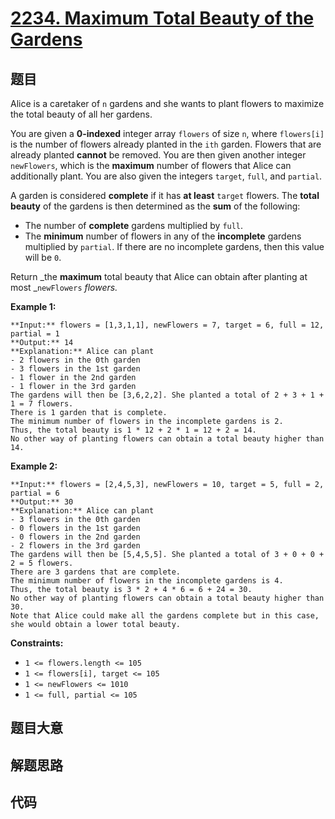# [2234. Maximum Total Beauty of the Gardens](https://leetcode.com/problems/maximum-total-beauty-of-the-gardens)

## 题目

Alice is a caretaker of `n` gardens and she wants to plant flowers to maximize
the total beauty of all her gardens.

You are given a **0-indexed** integer array `flowers` of size `n`, where
`flowers[i]` is the number of flowers already planted in the `ith` garden.
Flowers that are already planted **cannot** be removed. You are then given
another integer `newFlowers`, which is the **maximum** number of flowers that
Alice can additionally plant. You are also given the integers `target`,
`full`, and `partial`.

A garden is considered **complete** if it has **at least** `target` flowers.
The **total beauty** of the gardens is then determined as the **sum** of the
following:

  * The number of **complete** gardens multiplied by `full`.
  * The **minimum** number of flowers in any of the **incomplete** gardens multiplied by `partial`. If there are no incomplete gardens, then this value will be `0`.

Return _the **maximum** total beauty that Alice can obtain after planting at
most _`newFlowers` _flowers._



**Example 1:**

    
    
    **Input:** flowers = [1,3,1,1], newFlowers = 7, target = 6, full = 12, partial = 1
    **Output:** 14
    **Explanation:** Alice can plant
    - 2 flowers in the 0th garden
    - 3 flowers in the 1st garden
    - 1 flower in the 2nd garden
    - 1 flower in the 3rd garden
    The gardens will then be [3,6,2,2]. She planted a total of 2 + 3 + 1 + 1 = 7 flowers.
    There is 1 garden that is complete.
    The minimum number of flowers in the incomplete gardens is 2.
    Thus, the total beauty is 1 * 12 + 2 * 1 = 12 + 2 = 14.
    No other way of planting flowers can obtain a total beauty higher than 14.
    

**Example 2:**

    
    
    **Input:** flowers = [2,4,5,3], newFlowers = 10, target = 5, full = 2, partial = 6
    **Output:** 30
    **Explanation:** Alice can plant
    - 3 flowers in the 0th garden
    - 0 flowers in the 1st garden
    - 0 flowers in the 2nd garden
    - 2 flowers in the 3rd garden
    The gardens will then be [5,4,5,5]. She planted a total of 3 + 0 + 0 + 2 = 5 flowers.
    There are 3 gardens that are complete.
    The minimum number of flowers in the incomplete gardens is 4.
    Thus, the total beauty is 3 * 2 + 4 * 6 = 6 + 24 = 30.
    No other way of planting flowers can obtain a total beauty higher than 30.
    Note that Alice could make all the gardens complete but in this case, she would obtain a lower total beauty.
    



**Constraints:**

  * `1 <= flowers.length <= 105`
  * `1 <= flowers[i], target <= 105`
  * `1 <= newFlowers <= 1010`
  * `1 <= full, partial <= 105`


## 题目大意

## 解题思路

## 代码

```javascript

```
